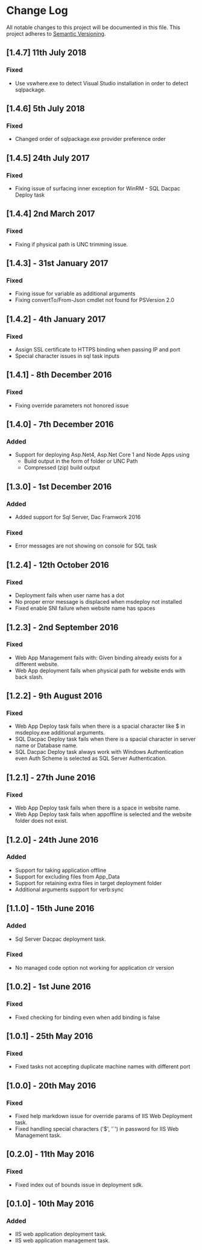 # Change Log
All notable changes to this project will be documented in this file.
This project adheres to [Semantic Versioning](http://semver.org/).

## [1.4.7] 11th July 2018
### Fixed
- Use vswhere.exe to detect Visual Studio installation in order to detect sqlpackage.

## [1.4.6] 5th July 2018
### Fixed
- Changed order of sqlpackage.exe provider preference order

## [1.4.5] 24th July 2017
### Fixed
- Fixing issue of surfacing inner exception for WinRM - SQL Dacpac Deploy task

## [1.4.4] 2nd March 2017
### Fixed
- Fixing if physical path is UNC trimming issue.

## [1.4.3] - 31st January 2017
### Fixed
- Fixing issue for variable as additional arguments
- Fixing convertTo/From-Json cmdlet not found for PSVersion 2.0

## [1.4.2] - 4th January 2017
### Fixed
- Assign SSL certificate to HTTPS binding when passing IP and port
- Special character issues in sql task inputs

## [1.4.1] - 8th December 2016
### Fixed
- Fixing override parameters not honored issue

## [1.4.0] - 7th December 2016
### Added
- Support for deploying Asp.Net4, Asp.Net Core 1 and Node Apps using
    - Build output in the form of folder or UNC Path
    - Compressed (zip) build output

## [1.3.0] - 1st December 2016
### Added
- Added support for Sql Server, Dac Framwork 2016

### Fixed
- Error messages are not showing on console for SQL task

## [1.2.4] - 12th October 2016
### Fixed
- Deployment fails when user name has a dot
- No proper error message is displaced when msdeploy not installed
- Fixed enable SNI failure when website name has spaces

## [1.2.3] - 2nd September 2016
### Fixed
- Web App Management fails with: Given binding already exists for a different website.
- Web App deployment fails when physical path for website ends with back slash.

## [1.2.2] - 9th August 2016
### Fixed
- Web App Deploy task fails when there is a spacial character like $ in msdeploy.exe additional arguments.
- SQL Dacpac Deploy task fails when there is a spacial character in server name or Database name.
- SQL Dacpac Deploy task always work with Windows Authentication even Auth Scheme is selected as SQL Server Authentication.

## [1.2.1] - 27th June 2016
### Fixed
- Web App Deploy task fails when there is a space in website name.
- Web App Deploy task fails when appoffline is selected and the website folder does not exist.

## [1.2.0] - 24th June 2016
### Added
- Support for taking application offline
- Support for excluding files from App_Data
- Support for retaining extra files in target deployment folder
- Additional arguments support for verb:sync

## [1.1.0] - 15th June 2016
### Added
- Sql Server Dacpac deployment task.

### Fixed
- No managed code option not working for application clr version

## [1.0.2] - 1st June 2016
### Fixed
- Fixed checking for binding even when add binding is false

## [1.0.1] - 25th May 2016
### Fixed
- Fixed tasks not accepting duplicate machine names with different port

## [1.0.0] - 20th May 2016
### Fixed
- Fixed help markdown issue for override params of IIS Web Deployment task.
- Fixed handling special characters ('$', '`') in password for IIS Web Management task.

## [0.2.0] - 11th May 2016
### Fixed
- Fixed index out of bounds issue in deployment sdk.

## [0.1.0] - 10th May 2016
### Added
- IIS web application deployment task.
- IIS web application management task.
